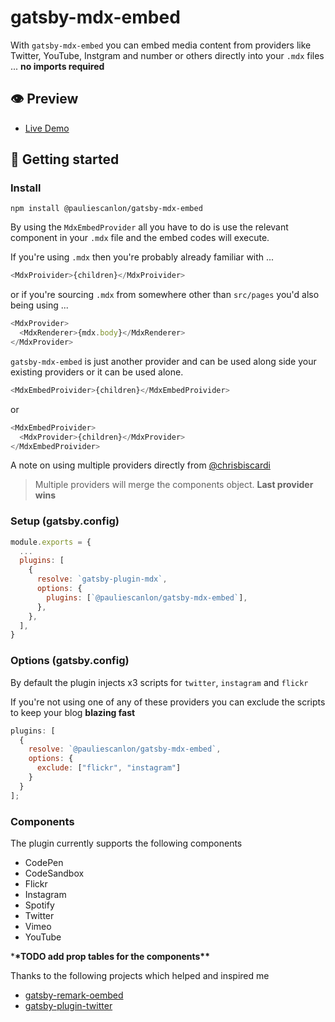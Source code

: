 # gatsby-mdx-embed

With `gatsby-mdx-embed` you can embed media content from providers like Twitter, YouTube, Instgram and number or others directly into your `.mdx` files ... **no imports required**

## 👁️ Preview

- [Live Demo](https://gatsby-mdx-embed.netlify.com/)

## 🚀 Getting started

### Install

```
npm install @pauliescanlon/gatsby-mdx-embed
```

By using the `MdxEmbedProvider` all you have to do is use the relevant component in your `.mdx` file and the embed codes will execute.

If you're using `.mdx` then you're probably already familiar with ...

```js
<MdxProivider>{children}</MdxProivider>
```

or if you're sourcing `.mdx` from somewhere other than `src/pages` you'd also being using ...

```js
<MdxProvider>
  <MdxRenderer>{mdx.body}</MdxRenderer>
</MdxProvider>
```

`gatsby-mdx-embed` is just another provider and can be used along side your existing providers or it can be used alone.

```js
<MdxEmbedProivider>{children}</MdxEmbedProivider>
```

or

```js
<MdxEmbedProivider>
  <MdxProvider>{children}</MdxProvider>
</MdxEmbedProivider>
```

A note on using multiple providers directly from [@chrisbiscardi](https://twitter.com/chrisbiscardi)

> Multiple providers will merge the components object. **Last provider wins**

### Setup (gatsby.config)

```js
module.exports = {
  ...
  plugins: [
    {
      resolve: `gatsby-plugin-mdx`,
      options: {
        plugins: [`@pauliescanlon/gatsby-mdx-embed`],
      },
    },
  ],
}
```

### Options (gatsby.config)

By default the plugin injects x3 scripts for `twitter`, `instagram` and `flickr`

If you're not using one of any of these providers you can exclude the scripts to keep your blog **blazing fast**

```js
plugins: [
  {
    resolve: `@pauliescanlon/gatsby-mdx-embed`,
    options: {
      exclude: ["flickr", "instagram"]
    }
  }
];
```

### Components

The plugin currently supports the following components

- CodePen
- CodeSandbox
- Flickr
- Instagram
- Spotify
- Twitter
- Vimeo
- YouTube

\***\*TODO add prop tables for the components\*\***

Thanks to the following projects which helped and inspired me

- [gatsby-remark-oembed](https://github.com/raae/gatsby-remark-oembed)
- [gatsby-plugin-twitter](https://github.com/gatsbyjs/gatsby/tree/master/packages/gatsby-plugin-twitter)
